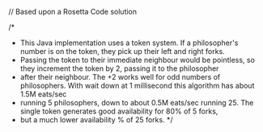 // Based upon a Rosetta Code solution

/*
 * This Java implementation uses a token system. If a philosopher's number is on the token, they pick up their left and right forks. 
 * Passing the token to their immediate neighbour would be pointless, so they increment the token by 2, passing it to the philosopher 
 * after their neighbour. The +2 works well for odd numbers of philosophers. With wait down at 1 millisecond this algorithm has about 1.5M eats/sec 
 * running 5 philosophers, down to about 0.5M eats/sec running 25. The single token generates good availability for 80% of 5 forks, 
 * but a much lower availability % of 25 forks.
 */
